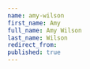 ```yaml
---
name: amy-wilson
first_name: Amy
full_name: Amy Wilson
last_name: Wilson
redirect_from: 
published: true
---
```



